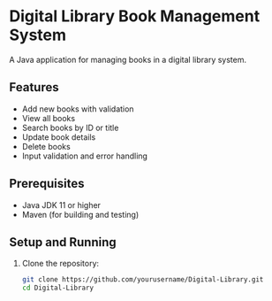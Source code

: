 # Digital Library Book Management System

A Java application for managing books in a digital library system.

## Features
- Add new books with validation
- View all books
- Search books by ID or title
- Update book details
- Delete books
- Input validation and error handling

## Prerequisites
- Java JDK 11 or higher
- Maven (for building and testing)

## Setup and Running
1. Clone the repository:
   ```bash
   git clone https://github.com/yourusername/Digital-Library.git
   cd Digital-Library
